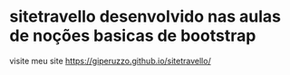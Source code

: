 # sitetravello desenvolvido nas aulas de noções basicas de bootstrap
visite meu site  https://giperuzzo.github.io/sitetravello/
